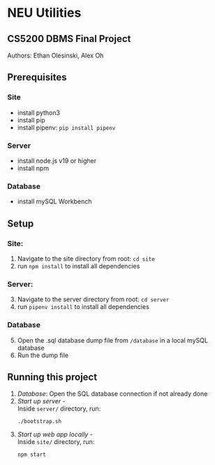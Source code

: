 # NEU Utilities
## CS5200 DBMS Final Project
Authors: Ethan Olesinski, Alex Oh

## Prerequisites
### Site
- install python3
- install pip
- install pipenv: `pip install pipenv`

### Server
- install node.js v19 or higher
- install npm

### Database
- install mySQL Workbench

## Setup
### Site:
1. Navigate to the site directory from root: `cd site`
2. run `npm install` to install all dependencies
### Server:
3. Navigate to the server directory from root: `cd server`
4. run `pipenv install` to install all dependencies
### Database
5. Open the .sql database dump file from `/database` in a local mySQL database
6. Run the dump file

## Running this project
1. _Database_: Open the SQL database connection if not already done
2. _Start up server_ -\
    Inside `server/` directory, run:
    ```
    ./bootstrap.sh
    ```
3. _Start up web app locally_ -\
    Inside `site/` directory, run:
    ```
    npm start
    ```